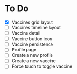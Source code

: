 # To Do

- [x] Vaccines grid layout
- [ ] Vaccines timeline layout
- [ ] Vaccine detail
- [ ] Vaccine button icon
- [ ] Vaccine persistence
- [ ] Profile page
- [ ] Create a new profile
- [ ] Create a new vaccine
- [ ] Force touch to toggle vaccine

